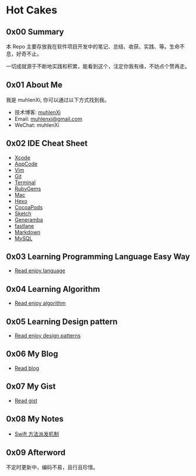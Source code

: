 # Hot Cakes

## 0x00 Summary

本 Repo 主要存放我在软件项目开发中的笔记、总结、收获、实践、等。生命不息，好奇不止。

一切成就源于不断地实践和积累，能看到这个，注定你我有缘，不妨点个赞再走。

## 0x01 About Me

我是 muhlenXi, 你可以通过以下方式找到我。

- 技术博客:  [muhlenXi](https://www.muhlenxi.com)
- Email: muhlenxi@gmail.com
- WeChat: muhlenXi

## 0x02 IDE Cheat Sheet

- [Xcode](https://github.com/muhlenXi/muhlenxi.com/blob/master/source/_posts/027-Xcode-skills.md)
- [AppCode](https://github.com/muhlenXi/muhlenxi.com/blob/master/source/_posts/028-AppCode.md)
- [Vim](https://github.com/muhlenXi/muhlenxi.com/blob/master/source/_posts/045-vim.md)
- [Git](https://github.com/muhlenXi/muhlenxi.com/blob/master/source/_posts/020-About-Git.md)
- [Terminal]()
- [RubyGems]()
- [Mac](https://github.com/muhlenXi/muhlenxi.com/blob/master/source/_posts/029-Mac.md)
- [Hexo](https://github.com/muhlenXi/muhlenxi.com/blob/master/source/_posts/000-How-to-make-a-blog-by-Hexo.md)
- [CocoaPods](https://github.com/muhlenXi/muhlenxi.com/blob/master/source/_posts/003-zsh-and-CocoaPods.md)
- [Sketch](https://github.com/muhlenXi/muhlenxi.com/blob/master/source/_posts/054-Sketch.md)
- [Generamba](./ide/generamba.md)
- [fastlane](https://github.com/muhlenXi/muhlenxi.com/blob/master/source/_posts/053-fastlane.md)
- [Markdown](https://github.com/muhlenXi/muhlenxi.com/blob/master/source/_posts/055-Markdown.md)
- [MySQL]()

## 0x03 Learning Programming Language Easy Way

- [Read enjoy language](https://github.com/muhlenXi/learning-programming-language-easy-way)

## 0x04 Learning Algorithm

- [Read enjoy algorithm](https://github.com/muhlenXi/enjoy-algorithm)

## 0x05 Learning Design pattern

- [Read enjoy design patterns](https://github.com/muhlenXi/design-patterns)

## 0x06 My Blog

- [Read blog](https://github.com/muhlenXi/muhlenxi.com/blob/master/README.md)

## 0x07 My Gist

- [Read gist](READGIST.md)

## 0x08 My Notes

- [Swift 方法派发机制](./notes/Swift-method-dispatch.md)

## 0x09 Afterword

不定时更新中，编码不易，且行且珍惜。
